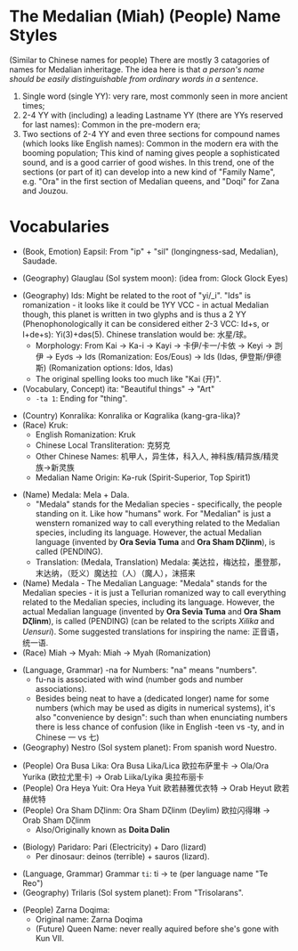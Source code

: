 <!--Mapping from Medalian to Medalian-->

# The Medalian (Miah) (People) Name Styles

(Similar to Chinese names for people) There are mostly 3 catagories of names for Medalian inheritage. The idea here is that *a person's name should be easily distinguishable from ordinary words in a sentence*.

1. Single word (single YY): very rare, most commonly seen in more ancient times;
2. 2-4 YY with (including) a leading Lastname YY (there are YYs reserved for last names): Common in the pre-modern era;
3. Two sections of 2-4 YY and even three sections for compound names (which looks like English names): Common in the modern era with the booming population; This kind of naming gives people a sophisticated sound, and is a good carrier of good wishes. In this trend, one of the sections (or part of it) can develop into a new kind of "Family Name", e.g. "Ora" in the first section of Medalian queens, and "Doqi" for Zana and Jouzou.

# Vocabularies

<!--A-->
<!--B-->
<!--C-->
<!--D-->
<!--E-->
* (Book, Emotion) Eapsil: From "ip" + "sil" (longingness-sad, Medalian), Saudade.
<!--F-->
<!--G-->
* (Geography) Glauglau (Sol system moon)<!--Tellurian entity in Medalian name-->: (idea from: Glock Glock Eyes)
<!--H-->
<!--I-->
* (Geography) Ids: Might be related to the root of "yi/_i". "Ids" is romanization - it looks like it could be 1YY VCC - in actual Medalian though, this planet is written in two glyphs and is thus a 2 YY (Phenophonologically it can be considered either 2-3 VCC: Id+s, or I+de+s): Yi(3)+dəs(5). Chinese translation would be: 水星/球。
    * Morphology: From Kai -> Ka-i -> Kayi -> 卡伊/卡一/卡依 -> Keyi -> 剀伊 -> Eyơs -> Iơs (Romanization: Eos/Eous) -> Ids (Idəs, 伊登斯/伊德斯) (Romanization options: Idos, Idas)
    * The original spelling looks too much like "Kai (开)".
* (Vocabulary, Concept) ita: "Beautiful things" -> "Art"
    * `-ta 1`: Ending for "thing".
<!--J-->
<!--K-->
* (Country) Konralika: Konralika or Kɑgralika (kang-gra-lika)?
* (Race) Kruk: 
    * English Romanization: Kruk
    * Chinese Local Transliteration: 克努克
    * Other Chinese Names: 机甲人，异生体，科入人, 神科族/精异族/精灵族->新灵族
    * Medalian Name Origin: Kə-ruk (Spirit-Superior, Top Spirit1)
<!--L-->
<!--M-->
* (Name) Medala: Mela + Dala.
    * "Medala" stands for the Medalian species - specifically, the people standing on it. Like how "humans" work. For "Medalian" is just a wenstern romanized way to call everything related to the Medalian species, including its language. However, the actual Medalian language (invented by **Ora Sevia Tuma** and **Ora Sham Dζlinm**), is called (PENDING).
    * Translation: (Medala, Translation) Medala: 美达拉，梅达拉，墨登那，末达纳，（贬义）魔达拉（人）（魔人），沫搭来
* (Name) Medala - The Medalian Language: "Medala" stands for the Medalian species - it is just a Tellurian romanized way to call everything related to the Medalian species, including its language. However, the actual Medalian language (invented by **Ora Sevia Tuma** and **Ora Sham Dζlinm**), is called (PENDING) (can be related to the scripts *Xilika* and *Uensuri*). Some suggested translations for inspiring the name: 正音语，统一语.
* (Race) Miah -> Myah: Miah -> Myah (Romanization)
<!--N-->
* (Language, Grammar) -na for Numbers: "na" means "numbers".
    * fu-na is associated with wind (number gods and number associations).
    * Besides being neat to have a (dedicated longer) name for some numbers (which may be used as digits in numerical systems), it's also "convenience by design": such than when enunciating numbers there is less chance of confusion (like in English -teen vs -ty, and in Chinese 一 vs 七)
* (Geography) Nestro (Sol system planet): From spanish word Nuestro.
<!--O-->
* (People) Ora Busa Lika: Ora Busa Lika/Lica 欧拉布萨里卡 -> Ola/Ora Yurika (欧拉尤里卡) -> Orab Liika/Lyika 奥拉布丽卡
* (People) Ora Heya Yuit: Ora Heya Yuit 欧若赫雅优衣特 -> Orab Heyut 欧若赫优特
* (People) Ora Sham Dζlinm: Ora Sham Dζlinm (Deylim) 欧拉闪得琳 -> Orab Sham Dζlinm
    * Also/Originally known as **Doita Dəlin**
<!--P-->
* (Biology) Paridaro: Pari (Electricity) + Daro (lizard)
    * Per dinosaur: deinos (terrible) + sauros (lizard).
<!--Q-->
<!--R-->
<!--S-->
<!--T-->
* (Language, Grammar) Grammar `ti`: ti -> te (per language name "Te Reo")
* (Geography) Trilaris (Sol system planet): From "Trisolarans".
<!--U-->
<!--V-->
<!--W-->
<!--X-->
<!--Y-->
<!--Z-->
* (People) Zarna Doqima: 
    * Original name: Zarna Doqima
    * (Future) Queen Name: never really aquired before she's gone with Kun VII.